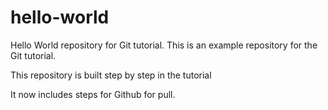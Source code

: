 # hello-world

Hello World repository for Git tutorial.
This is an example repository for the Git tutorial.

This repository is built step by step in the tutorial

It now includes steps for Github for pull.

